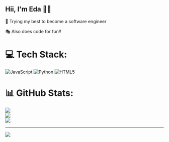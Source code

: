 ## Hii, I'm Eda 💫💫

🎏 Trying my best to become a software engineer

🎭 Also does code for fun!!


# 💻 Tech Stack:
![JavaScript](https://img.shields.io/badge/javascript-%23323330.svg?style=for-the-badge&logo=javascript&logoColor=%23F7DF1E) ![Python](https://img.shields.io/badge/python-3670A0?style=for-the-badge&logo=python&logoColor=ffdd54) ![HTML5](https://img.shields.io/badge/html5-%23E34F26.svg?style=for-the-badge&logo=html5&logoColor=white)
# 📊 GitHub Stats:
![](https://github-readme-stats.vercel.app/api?username=lunoxas&theme=merko&hide_border=false&include_all_commits=false&count_private=false)<br/>
![](https://nirzak-streak-stats.vercel.app/?user=lunoxas&theme=merko&hide_border=false)<br/>
![](https://github-readme-stats.vercel.app/api/top-langs/?username=lunoxas&theme=merko&hide_border=false&include_all_commits=false&count_private=false&layout=compact)

---
[![](https://visitcount.itsvg.in/api?id=lunoxas&icon=0&color=0)](https://visitcount.itsvg.in)

<!-- Proudly created with GPRM ( https://gprm.itsvg.in ) -->
